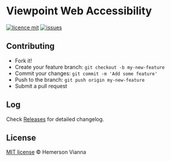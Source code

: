 # Viewpoint Web Accessibility

[![licence mit](https://img.shields.io/badge/license-MIT-blue.svg?style=flat-square)](http://hemersonvianna.mit-license.org/)
[![issues](https://img.shields.io/github/issues/viewpoint-solutions/viewpoint-web-accessibility.svg?style=flat-square)](https://github.com/viewpoint-solutions/viewpoint-web-accessibility/issues)

## Contributing

- Fork it!
- Create your feature branch: `git checkout -b my-new-feature`
- Commit your changes: `git commit -m 'Add some feature'`
- Push to the branch: `git push origin my-new-feature`
- Submit a pull request

## Log

Check [Releases](https://github.com/viewpoint-solutions/viewpoint-web-accessibility/releases) for detailed changelog.

## License

[MIT license](http://hemersonvianna.mit-license.org/) © Hemerson Vianna
